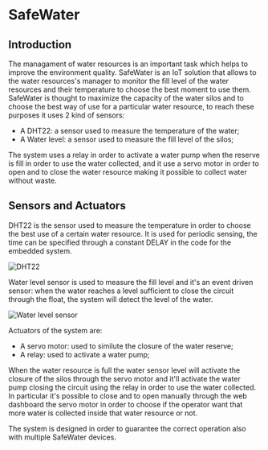 # SafeWater

## Introduction

The managament of water resources is an important task which helps to improve the environment quality. SafeWater is an IoT solution that allows to the water resources's manager to monitor the fill level of the water resources and their temperature to choose the best moment to use them.
SafeWater is thought to maximize the capacity of the water silos and to choose the best way of use for a particular water resource, to reach these purposes it uses 2 kind of sensors:

- A DHT22: a sensor used to measure the temperature of the water;
- A Water level: a sensor used to measure the fill level of the silos;

The system uses a relay in order to activate a water pump when the reserve is fill in order to use the water collected, and it use a servo motor in order to open and to close the water resource making it possible to collect water without waste.

## Sensors and Actuators

DHT22 is the sensor used to measure the temperature in order to choose the best use of a certain water resource. It is used for periodic sensing, the time can be specified through a constant DELAY in the code for the embedded system.

![DHT22](https://encrypted-tbn0.gstatic.com/images?q=tbn:ANd9GcTl4hbNtcYRyk61Te1Oc6CpURJg1IHGcW0OeUMNck-hJ4uDKsvC4lXkHNmg6mThXXZPjs8&usqp=CAU)

Water level sensor is used to measure the fill level and it's an event driven sensor: when  the water reaches a level sufficient to close the circuit through the float, the system will detect the level of the water.

![Water level sensor](https://images-na.ssl-images-amazon.com/images/I/61%2BHMmSEonL._AC_SX450_.jpg)

Actuators of the system are: 

- A servo motor: used to similute the closure of the water reserve;
- A relay: used to activate a water pump;

When the water resource is full the water sensor level will activate the closure of the silos through the servo motor and it'll activate the water pump closing the circuit using the relay in order to use the water collected. In particular it's possible to close and to open manually through the web dashboard the servo motor in order to choose if the operator want that more water is collected inside that water resource or not.

The system is designed in order to guarantee the correct operation also with multiple SafeWater devices.
